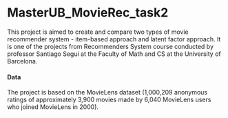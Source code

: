 # MasterUB_MovieRec_task2

This project is aimed to create and compare two types of movie recommender system - item-based approach and latent factor approach.
It is one of the projects from Recommenders System course conducted by professor Santiago Segui at the Faculty of Math and CS at the University of Barcelona.

#### Data
The project is based on the MovieLens dataset (1,000,209 anonymous ratings of approximately 3,900 movies made by 6,040 MovieLens users who joined MovieLens in 2000).
